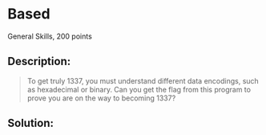 # Based
General Skills, 200 points

## Description:
> To get truly 1337, you must understand different data encodings, such as hexadecimal or binary. Can you get the flag from this program to prove you are on the way to becoming 1337?


## Solution: 


